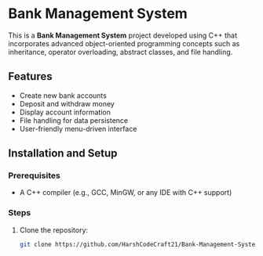# Bank Management System

This is a **Bank Management System** project developed using C++ that incorporates advanced object-oriented programming concepts such as inheritance, operator overloading, abstract classes, and file handling.

## Features
- Create new bank accounts
- Deposit and withdraw money
- Display account information
- File handling for data persistence
- User-friendly menu-driven interface

## Installation and Setup

### Prerequisites
- A C++ compiler (e.g., GCC, MinGW, or any IDE with C++ support)

### Steps

1. Clone the repository:
   ```bash
   git clone https://github.com/HarshCodeCraft21/Bank-Management-System-using-c-.git

